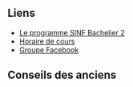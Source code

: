 ## Liens

* [Le programme SINF Bachelier 2](https://uclouvain.be/prog-2021-sinf1ba-an2)
* [Horaire de cours](http://horaire.uclouvain.be/direct/index.jsp?projectId=14&displayConfName=webEtudiant&showTree=true&showOptions=true&login=etudiant&password=student&code=sinf12ba)
* [Groupe Facebook](https://www.facebook.com/groups/508709176612961)

## Conseils des anciens